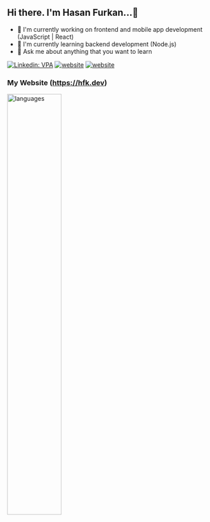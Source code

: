 ## Hi there. I'm Hasan Furkan...👋

- 🔭 I'm currently working on frontend and mobile app development (JavaScript | React)
- 🌱 I'm currently learning backend development (Node.js) 
- 💬 Ask me about anything that you want to learn 


[![Linkedin: VPA](https://img.shields.io/badge/linkedin-%230077B5.svg?&style=for-the-badge&logo=linkedin&logoColor=white)](https://www.linkedin.com/in/hasan-furkan-koprulu/)
[![website](https://img.shields.io/badge/gmail-f1f2f6.svg?&style=for-the-badge&logo=gmail&logoColor=red)](mailto:hsnfrkn32@gmail.com)
[![website](https://img.shields.io/badge/%20-medium-black?&style=for-the-badge&logoColor=white)](https://medium.com/@hfkdev)
### My Website (https://hfk.dev)

</p>
<p> <img src="https://github-readme-stats.vercel.app/api/top-langs/?username=hasan-furkan&langs_count=5" alt="languages" width="50%" > 
 
